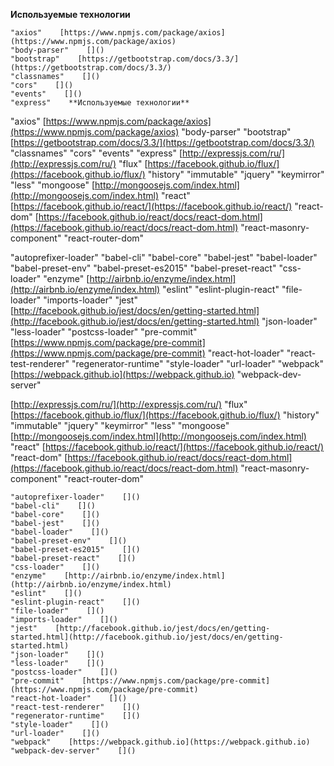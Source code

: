 **Используемые технологии**


    "axios"    [https://www.npmjs.com/package/axios](https://www.npmjs.com/package/axios)
    "body-parser"    []()
    "bootstrap"    [https://getbootstrap.com/docs/3.3/](https://getbootstrap.com/docs/3.3/)
    "classnames"    []()
    "cors"    []()
    "events"    []()
    "express"    **Используемые технологии**


"axios"    [https://www.npmjs.com/package/axios](https://www.npmjs.com/package/axios)
    "body-parser"    []()
    "bootstrap"    [https://getbootstrap.com/docs/3.3/](https://getbootstrap.com/docs/3.3/)
    "classnames"    []()
    "cors"    []()
    "events"    []()
    "express"    [http://expressjs.com/ru/](http://expressjs.com/ru/)
    "flux"    [https://facebook.github.io/flux/](https://facebook.github.io/flux/)
    "history"    []()
    "immutable"    []()
    "jquery"    []()
    "keymirror"    []()
    "less"    []()
    "mongoose"    [http://mongoosejs.com/index.html](http://mongoosejs.com/index.html)
    "react"    [https://facebook.github.io/react/](https://facebook.github.io/react/)
    "react-dom"    [https://facebook.github.io/react/docs/react-dom.html](https://facebook.github.io/react/docs/react-dom.html)
    "react-masonry-component"    []()
    "react-router-dom"    []()

"autoprefixer-loader"    []()
    "babel-cli"    []()
    "babel-core"    []()
    "babel-jest"    []()
    "babel-loader"    []()
    "babel-preset-env"    []()
    "babel-preset-es2015"    []()
    "babel-preset-react"    []()
    "css-loader"    []()
    "enzyme"    [http://airbnb.io/enzyme/index.html](http://airbnb.io/enzyme/index.html)
    "eslint"    []()
    "eslint-plugin-react"    []()
    "file-loader"    []()
    "imports-loader"    []()
    "jest"    [http://facebook.github.io/jest/docs/en/getting-started.html](http://facebook.github.io/jest/docs/en/getting-started.html)
    "json-loader"    []()
    "less-loader"    []()
    "postcss-loader"    []()
    "pre-commit"    [https://www.npmjs.com/package/pre-commit](https://www.npmjs.com/package/pre-commit)
    "react-hot-loader"    []()
    "react-test-renderer"    []()
    "regenerator-runtime"    []()
    "style-loader"    []()
    "url-loader"    []()
    "webpack"    [https://webpack.github.io](https://webpack.github.io)
    "webpack-dev-server"    []()
  
[http://expressjs.com/ru/](http://expressjs.com/ru/)
    "flux"    [https://facebook.github.io/flux/](https://facebook.github.io/flux/)
    "history"    []()
    "immutable"    []()
    "jquery"    []()
    "keymirror"    []()
    "less"    []()
    "mongoose"    [http://mongoosejs.com/index.html](http://mongoosejs.com/index.html)
    "react"    [https://facebook.github.io/react/](https://facebook.github.io/react/)
    "react-dom"    [https://facebook.github.io/react/docs/react-dom.html](https://facebook.github.io/react/docs/react-dom.html)
    "react-masonry-component"    []()
    "react-router-dom"    []()

    "autoprefixer-loader"    []()
    "babel-cli"    []()
    "babel-core"    []()
    "babel-jest"    []()
    "babel-loader"    []()
    "babel-preset-env"    []()
    "babel-preset-es2015"    []()
    "babel-preset-react"    []()
    "css-loader"    []()
    "enzyme"    [http://airbnb.io/enzyme/index.html](http://airbnb.io/enzyme/index.html)
    "eslint"    []()
    "eslint-plugin-react"    []()
    "file-loader"    []()
    "imports-loader"    []()
    "jest"    [http://facebook.github.io/jest/docs/en/getting-started.html](http://facebook.github.io/jest/docs/en/getting-started.html)
    "json-loader"    []()
    "less-loader"    []()
    "postcss-loader"    []()
    "pre-commit"    [https://www.npmjs.com/package/pre-commit](https://www.npmjs.com/package/pre-commit)
    "react-hot-loader"    []()
    "react-test-renderer"    []()
    "regenerator-runtime"    []()
    "style-loader"    []()
    "url-loader"    []()
    "webpack"    [https://webpack.github.io](https://webpack.github.io)
    "webpack-dev-server"    []()
